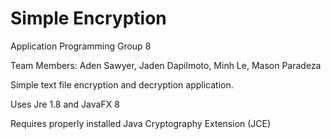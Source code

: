 # Simple Encryption

Application Programming Group 8

Team Members: Aden Sawyer, Jaden Dapilmoto, Minh Le, Mason Paradeza

Simple text file encryption and decryption application.

Uses Jre 1.8 and JavaFX 8

Requires properly installed Java Cryptography Extension (JCE)
